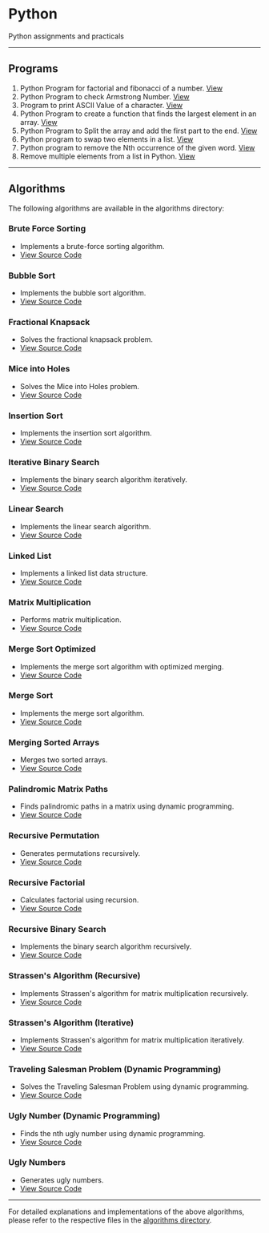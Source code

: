 # Python
Python assignments and practicals

---

## Programs

1. Python Program for factorial and fibonacci of a number. [View](https://github.com/spignelon/python/blob/main/facfibo.py)
2. Python Program to check Armstrong Number. [View](https://github.com/spignelon/python/blob/main/armstrong.py)
3. Program to print ASCII Value of a character. [View](https://github.com/spignelon/python/blob/main/ascii.py)
4. Python Program to create a function that finds the largest element in an array. [View](larray.py)
5. Python Program to Split the array and add the first part to the end. [View](splitrevarray.py)
6. Python program to swap two elements in a list. [View](elementlswap.py)
7. Python program to remove the Nth occurrence of the given word. [View](rmnthword.py)
8. Remove multiple elements from a list in Python. [View](rmelist.py)

---

## Algorithms

The following algorithms are available in the algorithms directory:

### Brute Force Sorting
- Implements a brute-force sorting algorithm.
- [View Source Code](https://github.com/spignelon/python/blob/main/algorithms/bruteforce_sorting.py)

### Bubble Sort
- Implements the bubble sort algorithm.
- [View Source Code](https://github.com/spignelon/python/blob/main/algorithms/bubble_sort.py)

### Fractional Knapsack
- Solves the fractional knapsack problem.
- [View Source Code](https://github.com/spignelon/python/blob/main/algorithms/fractional_knapsack.py)

### Mice into Holes
- Solves the Mice into Holes problem.
- [View Source Code](https://github.com/spignelon/python/blob/main/algorithms/greedyAlgo_mice_into_holes.py)

### Insertion Sort
- Implements the insertion sort algorithm.
- [View Source Code](https://github.com/spignelon/python/blob/main/algorithms/insertion_sort.py)

### Iterative Binary Search
- Implements the binary search algorithm iteratively.
- [View Source Code](https://github.com/spignelon/python/blob/main/algorithms/iterative_binary_search.py)

### Linear Search
- Implements the linear search algorithm.
- [View Source Code](https://github.com/spignelon/python/blob/main/algorithms/linear_search.py)

### Linked List
- Implements a linked list data structure.
- [View Source Code](https://github.com/spignelon/python/blob/main/algorithms/linked_list.py)

### Matrix Multiplication
- Performs matrix multiplication.
- [View Source Code](https://github.com/spignelon/python/blob/main/algorithms/matrix_multiplication.py)

### Merge Sort Optimized
- Implements the merge sort algorithm with optimized merging.
- [View Source Code](https://github.com/spignelon/python/blob/main/algorithms/merge_sort_optimized.py)

### Merge Sort
- Implements the merge sort algorithm.
- [View Source Code](https://github.com/spignelon/python/blob/main/algorithms/merge_sort.py)

### Merging Sorted Arrays
- Merges two sorted arrays.
- [View Source Code](https://github.com/spignelon/python/blob/main/algorithms/merging_sorted_arrays.py)

### Palindromic Matrix Paths
- Finds palindromic paths in a matrix using dynamic programming.
- [View Source Code](https://github.com/spignelon/python/blob/main/algorithms/palindromic_matrix_paths_dp.py)

### Recursive Permutation
- Generates permutations recursively.
- [View Source Code](https://github.com/spignelon/python/blob/main/algorithms/permutation_recursive.py)

### Recursive Factorial
- Calculates factorial using recursion.
- [View Source Code](https://github.com/spignelon/python/blob/main/algorithms/recursion_factorial.py)

### Recursive Binary Search
- Implements the binary search algorithm recursively.
- [View Source Code](https://github.com/spignelon/python/blob/main/algorithms/recursive_binary_search.py)

### Strassen's Algorithm (Recursive)
- Implements Strassen's algorithm for matrix multiplication recursively.
- [View Source Code](https://github.com/spignelon/python/blob/main/algorithms/strassen_algo_recursion.py)

### Strassen's Algorithm (Iterative)
- Implements Strassen's algorithm for matrix multiplication iteratively.
- [View Source Code](https://github.com/spignelon/python/blob/main/algorithms/strassen_algorithm_iterative.py)

### Traveling Salesman Problem (Dynamic Programming)
- Solves the Traveling Salesman Problem using dynamic programming.
- [View Source Code](https://github.com/spignelon/python/blob/main/algorithms/traveling_salesman_dp.py)

### Ugly Number (Dynamic Programming)
- Finds the nth ugly number using dynamic programming.
- [View Source Code](https://github.com/spignelon/python/blob/main/algorithms/ugly_number_dp.py)

### Ugly Numbers
- Generates ugly numbers.
- [View Source Code](https://github.com/spignelon/python/blob/main/algorithms/ugly_numbers.py)

---

For detailed explanations and implementations of the above algorithms, please refer to the respective files in the [algorithms directory](https://github.com/spignelon/python/tree/main/algorithms).
